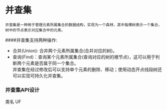 
# 并查集
    并查集是一种用于管理元素所属集合的数据结构，实现为一个森林，其中每棵树表示一个集合，树中的节点表示对应集合中的元素。  
      
   ####并查集支持两种操作: 
   - 合并(Union): 合并两个元素所属集合(合并对应的树)。
   - 查询(Find)：查询某个元素所属集合(查询对应的树的根节点)，这可以用于判断两个元素是否属于同一个集合。  
    并查集在经过修改后可以支持单个元素的删除、移动；使用动态开点线段树还可以实现可持久化并查集。
   ### 并查集API设计
   类名 UF
